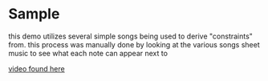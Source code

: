 # Sample

this demo utilizes several simple songs being used to derive "constraints" from. this 
process was manually done by looking at the various songs sheet music to see what each note can appear next to

[video found here](https://youtu.be/QLTQsu6QMwc)

